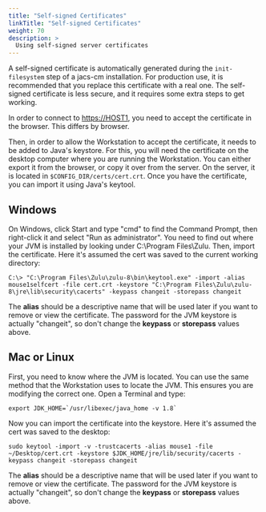 ```yaml
---
title: "Self-signed Certificates"
linkTitle: "Self-signed Certificates"
weight: 70
description: >
  Using self-signed server certificates
---
```


A self-signed certificate is automatically generated during the `init-filesystem` step of a jacs-cm installation. For production use, it is recommended that you replace this certificate with a real one. The self-signed certificate is less secure, and it requires some extra steps to get working.

In order to connect to <https://HOST1>, you need to accept the certificate in the browser. This differs by browser.

Then, in order to allow the Workstation to accept the certificate, it needs to be added to Java's keystore. For this, you will need the certificate on the desktop computer where you are running the Workstation. You can either export it from the browser, or copy it over from the server. On the server, it is located in `$CONFIG_DIR/certs/cert.crt`. Once you have the certificate, you can import it using Java's keytool.

## Windows

On Windows, click Start and type "cmd" to find the Command Prompt, then right-click it and select "Run as administrator". You need to find out where your JVM is installed by looking under C:\Program Files\Zulu. Then, import the certificate. Here it's assumed the cert was saved to the current working directory:

```
C:\> "C:\Program Files\Zulu\zulu-8\bin\keytool.exe" -import -alias mouse1selfcert -file cert.crt -keystore "C:\Program Files\Zulu\zulu-8\jre\lib\security\cacerts" -keypass changeit -storepass changeit
```

The **alias** should be a descriptive name that will be used later if you want to remove or view the certificate. The password for the JVM keystore is actually "changeit", so don't change the **keypass** or **storepass** values above.

## Mac or Linux

First, you need to know where the JVM is located. You can use the same method that the Workstation uses to locate the JVM. This ensures you are modifying the correct one. Open a Terminal and type:

```
export JDK_HOME=`/usr/libexec/java_home -v 1.8`
```

Now you can import the certificate into the keystore. Here it's assumed the cert was saved to the desktop:

```
sudo keytool -import -v -trustcacerts -alias mouse1 -file ~/Desktop/cert.crt -keystore $JDK_HOME/jre/lib/security/cacerts -keypass changeit -storepass changeit
```

The **alias** should be a descriptive name that will be used later if you want to remove or view the certificate. The password for the JVM keystore is actually "changeit", so don't change the **keypass** or **storepass** values above.
